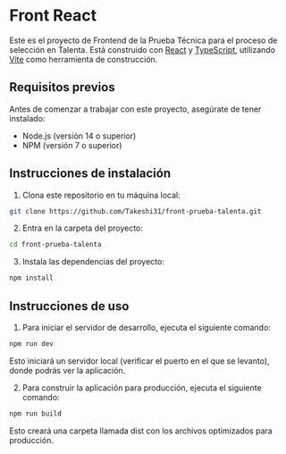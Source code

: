 # Front React

Este es el proyecto de Frontend de la Prueba Técnica para el proceso de selección en Talenta. Está construido con [React](https://reactjs.org/) y [TypeScript](https://www.typescriptlang.org/), utilizando [Vite](https://vitejs.dev/) como herramienta de construcción.

## Requisitos previos

Antes de comenzar a trabajar con este proyecto, asegúrate de tener instalado:

- Node.js (versión 14 o superior)
- NPM (versión 7 o superior)

## Instrucciones de instalación

1. Clona este repositorio en tu máquina local:

  ```bash
  git clone https://github.com/Takeshi31/front-prueba-talenta.git
  ```

2. Entra en la carpeta del proyecto:

  ```bash
  cd front-prueba-talenta
  ```

3. Instala las dependencias del proyecto:

  ```bash
  npm install
  ```

## Instrucciones de uso

1. Para iniciar el servidor de desarrollo, ejecuta el siguiente comando:

  ```bash
  npm run dev
  ```

Esto iniciará un servidor local (verificar el puerto en el que se levanto), donde podrás ver la aplicación.

2. Para construir la aplicación para producción, ejecuta el siguiente comando:

  ```bash
  npm run build
  ```

Esto creará una carpeta llamada dist con los archivos optimizados para producción.

<!-- 3. Para ejecutar las pruebas unitarias, utiliza el siguiente comando:

  ```bash
  npm run test

Esto iniciará la ejecución de las pruebas unitarias definidas en el proyecto. -->
